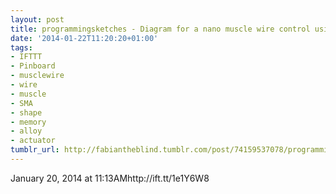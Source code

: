 ```yaml
---
layout: post
title: programmingsketches - Diagram for a nano muscle wire control using Arduino
date: '2014-01-22T11:20:20+01:00'
tags:
- IFTTT
- Pinboard
- musclewire
- wire
- muscle
- SMA
- shape
- memory
- alloy
- actuator
tumblr_url: http://fabiantheblind.tumblr.com/post/74159537078/programmingsketches-diagram-for-a-nano-muscle-wire
---
```

January 20, 2014 at 11:13AMhttp://ift.tt/1e1Y6W8
